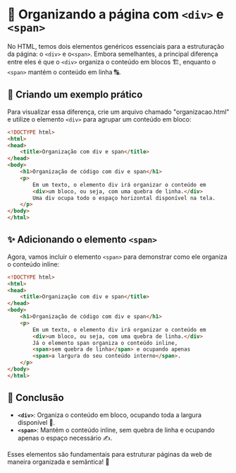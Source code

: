 # 📌 Organizando a página com `<div>` e `<span>`

No HTML, temos dois elementos genéricos essenciais para a estruturação da página: o `<div>` e o`<span>`. Embora semelhantes, a principal diferença entre eles é que o `<div>` organiza o conteúdo em blocos 🏗️, enquanto o `<span>` mantém o conteúdo em linha 🔠.

## 📝 Criando um exemplo prático
Para visualizar essa diferença, crie um arquivo chamado "organizacao.html" e utilize o elemento `<div>` para agrupar um conteúdo em bloco:

```html
<!DOCTYPE html>
<html>
<head>
    <title>Organização com div e span</title>
</head>
<body>
    <h1>Organização de código com div e span</h1>
    <p>
        Em um texto, o elemento div irá organizar o conteúdo em
        <div>um bloco, ou seja, com uma quebra de linha.</div>
        Uma div ocupa todo o espaço horizontal disponível na tela.
    </p>
</body>
</html>
```

## ✨ Adicionando o elemento `<span>`
Agora, vamos incluir o elemento `<span>` para demonstrar como ele organiza o conteúdo inline:

```html
<!DOCTYPE html>
<html>
<head>
    <title>Organização com div e span</title>
</head>
<body>
    <h1>Organização de código com div e span</h1>
    <p>
        Em um texto, o elemento div irá organizar o conteúdo em
        <div>um bloco, ou seja, com uma quebra de linha.</div>
        Já o elemento span organiza o conteúdo inline,
        <span>sem quebra de linha</span> e ocupando apenas
        <span>a largura do seu conteúdo interno</span>.
    </p>
</body>
</html>
```

## 🎯 Conclusão
- **`<div>`**: Organiza o conteúdo em bloco, ocupando toda a largura disponível 📏.
- **`<span>`**: Mantém o conteúdo inline, sem quebra de linha e ocupando apenas o espaço necessário ✍️.

Esses elementos são fundamentais para estruturar páginas da web de maneira organizada e semântica! 🚀

